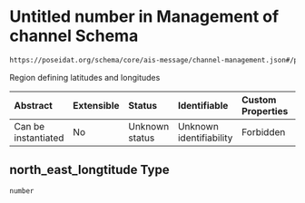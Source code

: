 # Untitled number in Management of channel Schema

```txt
https://poseidat.org/schema/core/ais-message/channel-management.json#/properties/north_east_longtitude
```

Region defining latitudes and longitudes

| Abstract            | Extensible | Status         | Identifiable            | Custom Properties | Additional Properties | Access Restrictions | Defined In                                                                                          |
| :------------------ | :--------- | :------------- | :---------------------- | :---------------- | :-------------------- | :------------------ | :-------------------------------------------------------------------------------------------------- |
| Can be instantiated | No         | Unknown status | Unknown identifiability | Forbidden         | Allowed               | none                | [channel-management.json*](schemas/core/ais-message/channel-management.json "open original schema") |

## north_east_longtitude Type

`number`
